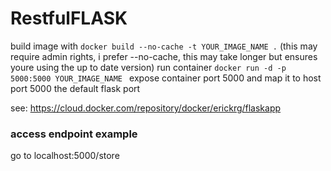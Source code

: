 # RestfulFLASK

build image with `docker build --no-cache -t YOUR_IMAGE_NAME .` (this may require admin rights, i prefer --no-cache, this may take longer but ensures youre using the up to date version)
run container `docker run -d -p 5000:5000 YOUR_IMAGE_NAME ` expose container port 5000 and map it to host port 5000 the default flask port

see: https://cloud.docker.com/repository/docker/erickrg/flaskapp

### access endpoint example

go to localhost:5000/store

